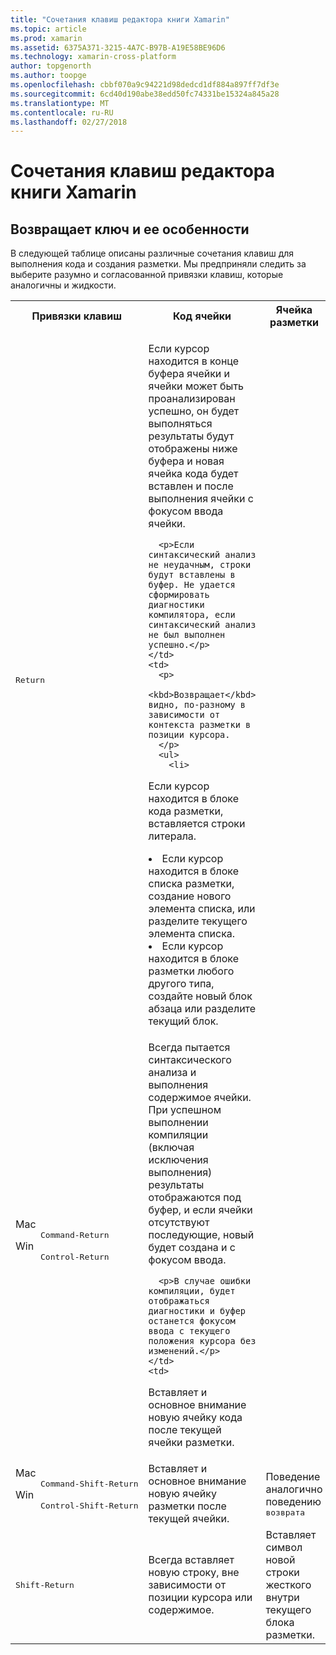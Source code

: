 ```yaml
---
title: "Сочетания клавиш редактора книги Xamarin"
ms.topic: article
ms.prod: xamarin
ms.assetid: 6375A371-3215-4A7C-B97B-A19E58BE96D6
ms.technology: xamarin-cross-platform
author: topgenorth
ms.author: toopge
ms.openlocfilehash: cbbf070a9c94221d98dedcd1df884a897ff7df3e
ms.sourcegitcommit: 6cd40d190abe38edd50fc74331be15324a845a28
ms.translationtype: MT
ms.contentlocale: ru-RU
ms.lasthandoff: 02/27/2018
---
```

# <a name="xamarin-workbooks-editor-keyboard-shortcuts"></a>Сочетания клавиш редактора книги Xamarin

## <a name="the-return-key-and-its-nuances"></a>Возвращает ключ и ее особенности

В следующей таблице описаны различные сочетания клавиш для выполнения кода и создания разметки. Мы предприняли следить за выберите разумно и согласованной привязки клавиш, которые аналогичны и жидкости.

<table>
  <tr>
    <th>Привязки клавиш</th>
    <th>Код ячейки</th>
    <th>Ячейка разметки</th>
  </tr>
  <tr>
    <td><kbd>Return</kbd></td>
    <td>
      <p>Если курсор находится в конце буфера ячейки и ячейки может быть проанализирован успешно, он будет выполняться результаты будут отображены ниже буфера и новая ячейка кода будет вставлен и после выполнения ячейки с фокусом ввода ячейки.</p>
      
      <p>Если синтаксический анализ не неудачным, строки будут вставлены в буфер. Не удается сформировать диагностики компилятора, если синтаксический анализ не был выполнен успешно.</p>
    </td>
    <td>
      <p>
        <kbd>Возвращает</kbd> видно, по-разному в зависимости от контекста разметки в позиции курсора.
      </p>
      <ul>
        <li>
Если курсор находится в блоке кода разметки, вставляется строки литерала.
        </li>
        <li>
Если курсор находится в блоке списка разметки, создание нового элемента списка, или разделите текущего элемента списка.
        </li>
        <li>
Если курсор находится в блоке разметки любого другого типа, создайте новый блок абзаца или разделите текущий блок.
        </li>
    </td>
  </tr>
  <tr>
    <td>
      <dl>
        <dt>Mac</dt>
        <dd><kbd>Command‑Return</kbd></dd>
        <dt>Win</dt>
        <dd><kbd>Control‑Return</kbd></dd>
      </dl>
    </td>
    <td>
      <p>Всегда пытается синтаксического анализа и выполнения содержимое ячейки. При успешном выполнении компиляции (включая исключения выполнения) результаты отображаются под буфер, и если ячейки отсутствуют последующие, новый будет создана и с фокусом ввода.</p>
      
      <p>В случае ошибки компиляции, будет отображаться диагностики и буфер останется фокусом ввода с текущего положения курсора без изменений.</p>
    </td>
    <td>
Вставляет и основное внимание новую ячейку кода после текущей ячейки разметки.
    </td>
  </tr>
  <tr>
    <td>
      <dl>
        <dt>Mac</dt>
        <dd><kbd>Command‑Shift‑Return</kbd></dd>
        <dt>Win</dt>
        <dd><kbd>Control‑Shift‑Return</kbd></dd>
      </dl>
    </td>
    <td>
Вставляет и основное внимание новую ячейку разметки после текущей ячейки.
    </td>
    <td>
Поведение аналогично поведению <kbd>возврата</kbd>
    </td>
  </tr>
  <tr>
    <td><kbd>Shift‑Return</kbd></td>
    <td>
Всегда вставляет новую строку, вне зависимости от позиции курсора или содержимое.
    </td>
    <td>
Вставляет символ новой строки жесткого внутри текущего блока разметки.
    </td>
  </tr>
</table>
